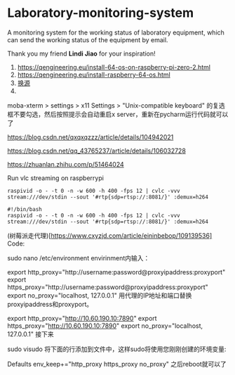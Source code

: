# Laboratory-monitoring-system
A monitoring system for the working status of laboratory equipment, which can send the working status of the equipment by email.

Thank you my friend **Lindi Jiao** for your inspiration!


1. https://qengineering.eu/install-64-os-on-raspberry-pi-zero-2.html
1. https://qengineering.eu/install-raspberry-64-os.html
1. [换源](https://blog.csdn.net/qq_41071754/article/details/113731699)
1. 

moba-xterm > settings > x11 Settings > "Unix-compatible keyboard" 的复选框不要勾选，然后按照提示会自动重启x server，重新在pycharm运行代码就可以了

https://blog.csdn.net/qxqxqzzz/article/details/104942021

https://blog.csdn.net/qq_43765237/article/details/106032728

https://zhuanlan.zhihu.com/p/51464024

Run vlc streaming on raspberrypi

`raspivid -o - -t 0 -n -w 600 -h 400 -fps 12 | cvlc -vvv stream:///dev/stdin --sout '#rtp{sdp=rtsp://:8081/}' :demux=h264`

``` shell
#!/bin/bash
raspivid -o - -t 0 -n -w 600 -h 400 -fps 12 | cvlc -vvv stream:///dev/stdin --sout '#rtp{sdp=rtsp://:8081/}' :demux=h264

```

(树莓派走代理)[https://www.cxyzjd.com/article/eininbebop/109139536]
Code:

sudo nano /etc/environment
envirinment内输入：

export http_proxy="http://username:password@proxyipaddress:proxyport"
export https_proxy="http://username:password@proxyipaddress:proxyport"
export no_proxy="localhost, 127.0.0.1"
用代理的IP地址和端口替换proxyipaddress和proxyport。

export http_proxy="http://10.60.190.10:7890"
export https_proxy="http://10.60.190.10:7890"
export no_proxy="localhost, 127.0.0.1"
接下来

sudo visudo
将下面的行添加到文件中，这样sudo将使用您刚刚创建的环境变量:

Defaults env_keep+="http_proxy https_proxy no_proxy"
之后reboot就可以了